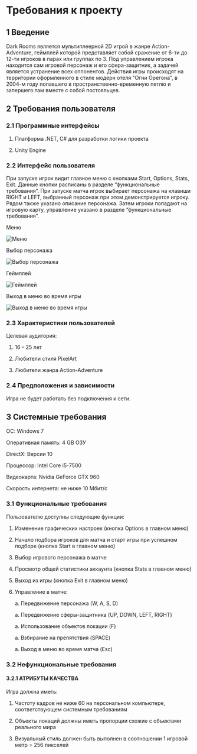 ﻿# Требования к проекту
## 1 Введение
Dark Rooms является мультиплеерной 2D игрой в жанре Action-Adventure, геймплей которой представляет собой сражение от 6-ти до 12-ти игроков в парах или группах по 3. Под управлением игрока находится сам игровой персонаж и его сфера-защитник, а задачей является устранение всех оппонентов. Действия игры происходят на территории оформленного в стиле модерн отеля “Огни Орегона”, в 2004-м году попавшего в пространственно-временную петлю и запершего там вместе с собой постояльцев.
## 2 Требования пользователя
### 2.1	 Программные интерфейсы
1. Платформа .NET, C# для разработки логики проекта

1. Unity Engine
### 2.2 Интерфейс пользователя
При запуске игрок видит главное меню с кнопками Start, Options, Stats, Exit. Данные кнопки расписаны в разделе “функциональные требования”. При запуске матча игрок выбирает персонажа на клавиши RIGHT и LEFT, выбранный персонаж при этом демонстрируется игроку. Рядом также указано описание персонажа. Затем игроки попадают на игровую карту, управление указано в разделе “функциональные требования”.

Меню

![Меню](https://github.com/FieryBird1504/ToDaTS/blob/master/Mockups/1.jpg?raw=true)

Выбор персонажа

![Выбор персонажа](https://github.com/FieryBird1504/ToDaTS/blob/master/Mockups/2.jpg?raw=true)

Геймплей

![Геймплей](https://github.com/FieryBird1504/ToDaTS/blob/master/Mockups/3.jpg?raw=true)

Выход в меню во время игры

![Выход в меню во время игры](https://github.com/FieryBird1504/ToDaTS/blob/master/Mockups/4.jpg?raw=true)

### 2.3 Характеристики пользователей
Целевая аудитория:

1. 16 – 25 лет

1. Любители стиля PixelArt

1. Любители жанра Action-Adventure
### 2.4 Предположения и зависимости
Игра не будет работать без подключения к сети.
## 3 Системные требования
ОС: Windows 7

Оперативная память: 4 GB ОЗУ

DirectX: Версии 10

Процессор: Intel Core i5-7500

Видеокарта: Nvidia GeForce GTX 960

Скорость интернета: не ниже 10 Мбит/с
### 3.1 Функциональные требования
Пользователю доступны следующие функции:

1. Изменение графических настроек (кнопка Options в главном меню)

1. Начало подбора игроков для матча и старт игры при успешном подборе (кнопка Start в главном меню)

1. Выбор игрового персонажа в матче

1. Просмотр общей статистики аккаунта (кнопка Stats в главном меню)

1. Выход из игры (кнопка Exit в главном меню)

1. Управление в матче:

	a. Передвижение персонажа (W, A, S, D)

	a. Передвижение сферы-защитника (UP, DOWN, LEFT, RIGHT)

	a. Использование объектов локации (F)

	a. Взбирание на препятствия (SPACE)
	
	a. Выход в меню во время матча (Esc)

### 3.2 Нефункциональные требования
#### 3.2.1 АТРИБУТЫ КАЧЕСТВА
Игра должна иметь:

1. Частоту кадров не ниже 60 на персональном компьютере, соответствующем системным требованиям

1. Объекты локаций должны иметь пропорции схожие с объектами реального мира

1. Визуальный стиль должен быть выполнен в соотношении 1 игровой метр = 256 пикселей